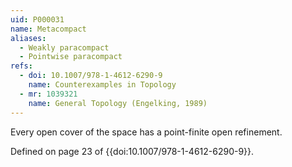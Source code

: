 ```yaml
---
uid: P000031
name: Metacompact
aliases:
  - Weakly paracompact
  - Pointwise paracompact
refs:
  - doi: 10.1007/978-1-4612-6290-9
    name: Counterexamples in Topology
  - mr: 1039321
    name: General Topology (Engelking, 1989)
---
```


Every open cover of the space has a point-finite open refinement.

Defined on page 23 of {{doi:10.1007/978-1-4612-6290-9}}.
